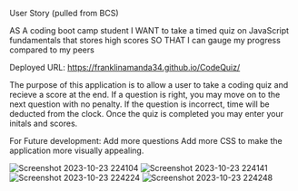 User Story (pulled from BCS)

AS A coding boot camp student
I WANT to take a timed quiz on JavaScript fundamentals that stores high scores
SO THAT I can gauge my progress compared to my peers


Deployed URL: https://franklinamanda34.github.io/CodeQuiz/


The purpose of this application is to allow a user to take a coding quiz and recieve a score at the end.
If a question is right, you may move on to the next question with no penalty.
If the question is incorrect, time will be deducted from the clock.
Once the quiz is completed you may enter your initals and scores.


For Future development:
Add more questions
Add more CSS to make the application more visually appealing. 

![Screenshot 2023-10-23 224104](https://github.com/franklinamanda34/CodeQuiz/assets/134338964/49943246-43b8-4b33-8397-a5d0e0215122)
![Screenshot 2023-10-23 224141](https://github.com/franklinamanda34/CodeQuiz/assets/134338964/d0f72eec-f9f2-4af9-b8ec-8e3d9a2a5722)
![Screenshot 2023-10-23 224224](https://github.com/franklinamanda34/CodeQuiz/assets/134338964/8c79f704-4cf4-4951-a52a-81b06eb791a7)
![Screenshot 2023-10-23 224248](https://github.com/franklinamanda34/CodeQuiz/assets/134338964/5dfaa8be-6058-4f8c-b5ed-c3ae94e35e1c)
